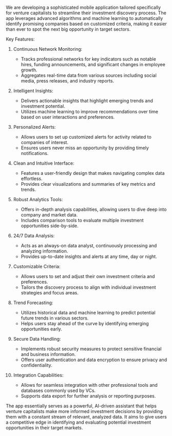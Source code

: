We are developing a sophisticated mobile application tailored specifically for venture capitalists to streamline their investment discovery process. The app leverages advanced algorithms and machine learning to automatically identify promising companies based on customized criteria, making it easier than ever to spot the next big opportunity in target sectors.

Key Features:
1. Continuous Network Monitoring:
   - Tracks professional networks for key indicators such as notable hires, funding announcements, and significant changes in employee growth.
   - Aggregates real-time data from various sources including social media, press releases, and industry reports.

2. Intelligent Insights:
   - Delivers actionable insights that highlight emerging trends and investment potential.
   - Utilizes machine learning to improve recommendations over time based on user interactions and preferences.

3. Personalized Alerts:
   - Allows users to set up customized alerts for activity related to companies of interest.
   - Ensures users never miss an opportunity by providing timely notifications.

4. Clean and Intuitive Interface:
   - Features a user-friendly design that makes navigating complex data effortless.
   - Provides clear visualizations and summaries of key metrics and trends.

5. Robust Analytics Tools:
   - Offers in-depth analysis capabilities, allowing users to dive deep into company and market data.
   - Includes comparison tools to evaluate multiple investment opportunities side-by-side.

6. 24/7 Data Analysis:
   - Acts as an always-on data analyst, continuously processing and analyzing information.
   - Provides up-to-date insights and alerts at any time, day or night.

7. Customizable Criteria:
   - Allows users to set and adjust their own investment criteria and preferences.
   - Tailors the discovery process to align with individual investment strategies and focus areas.

8. Trend Forecasting:
   - Utilizes historical data and machine learning to predict potential future trends in various sectors.
   - Helps users stay ahead of the curve by identifying emerging opportunities early.

9. Secure Data Handling:
   - Implements robust security measures to protect sensitive financial and business information.
   - Offers user authentication and data encryption to ensure privacy and confidentiality.

10. Integration Capabilities:
    - Allows for seamless integration with other professional tools and databases commonly used by VCs.
    - Supports data export for further analysis or reporting purposes.

The app essentially serves as a powerful, AI-driven assistant that helps venture capitalists make more informed investment decisions by providing them with a constant stream of relevant, analyzed data. It aims to give users a competitive edge in identifying and evaluating potential investment opportunities in their target markets.